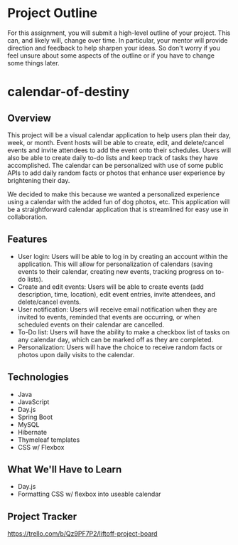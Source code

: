 # Project Outline
For this assignment, you will submit a high-level outline of your project. This can, and likely will, change over time. In particular, your mentor will provide direction and feedback to help sharpen your ideas. So don't worry if you feel unsure about some aspects of the outline or if you have to change some things later.

# calendar-of-destiny

## Overview

This project will be a visual calendar application to help users plan their day, week, or month. Event hosts will be able to create, edit, and delete/cancel events and invite attendees to add the event onto their schedules. Users will also be able to create daily to-do lists and keep track of tasks they have accomplished. The calendar can be personalized with use of some public APIs to add daily random facts or photos that enhance user experience by brightening their day.

We decided to make this because we wanted a personalized experience using a calendar with the added fun of dog photos, etc. This application will be a straightforward calendar application that is streamlined for easy use in collaboration.

## Features

* User login: Users will be able to log in by creating an account within the application. This will allow for personalization of calendars (saving events to their calendar, creating new events, tracking progress on to-do lists).
* Create and edit events: Users will be able to create events (add description, time, location), edit event entries, invite attendees, and delete/cancel events.
* User notification: Users will receive email notification when they are invited to events, reminded that events are occurring, or when scheduled events on their calendar are cancelled.
* To-Do list: Users will have the ability to make a checkbox list of tasks on any calendar day, which can be marked off as they are completed.
* Personalization: Users will have the choice to receive random facts or photos upon daily visits to the calendar.


## Technologies

* Java
* JavaScript
* Day.js
* Spring Boot
* MySQL
* Hibernate
* Thymeleaf templates
* CSS w/ Flexbox

## What We'll Have to Learn

* Day.js
* Formatting CSS w/ flexbox into useable calendar

## Project Tracker

https://trello.com/b/Qz9PF7P2/liftoff-project-board

